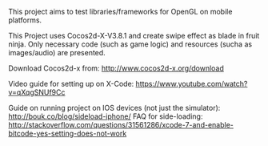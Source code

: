 This project aims to test libraries/frameworks for OpenGL on mobile platforms.

This Project uses Cocos2d-X-V3.8.1 and create swipe effect as blade in fruit ninja.
Only necessary code (such as game logic) and resources (sucha as images/audio) are presented.


Download Cocos2d-x from: 
http://www.cocos2d-x.org/download

Video guide for setting up on X-Code: 
https://www.youtube.com/watch?v=qXqgSNUf9Cc

Guide on running project on IOS devices (not just the simulator): 
http://bouk.co/blog/sideload-iphone/
FAQ for side-loading:
http://stackoverflow.com/questions/31561286/xcode-7-and-enable-bitcode-yes-setting-does-not-work